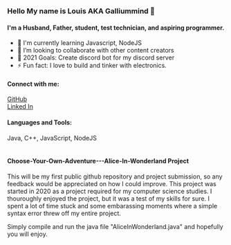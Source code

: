 ### Hello My name is Louis AKA Galliummind 👋 
#### I'm a Husband, Father, student, test technician, and aspiring programmer.

- 🔭 I'm currently learning Javascript, NodeJS
- 👯 I’m looking to collaborate with other content creators
- 🥅 2021 Goals: Create discord bot for my discord server
- ⚡ Fun fact: I love to build and tinker with electronics.

#### Connect with me:
[GitHub](https://github.com/Galliummind)
<br />
[Linked In](https://www.linkedin.com/in/louis-hauteclocque-7b1b79169)


#### Languages and Tools: 
Java, C++, JavaScript, NodeJS
<br />
<br />

#### Choose-Your-Own-Adventure---Alice-In-Wonderland Project
This will be my first public github repository and project submission, so any feedback would be appreciated on how I could improve.
This project was started in 2020 as a project required for my computer science studies. I thouroughly enjoyed the project, but it was 
a test of my skills for sure. I spent a lot of time stuck and some embarassing moments where a simple syntax error threw off my entire project. 

Simply compile and run the java file "AliceInWonderland.java" and hopefully you will enjoy. 
